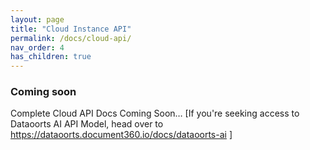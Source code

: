 ```yaml
---
layout: page
title: "Cloud Instance API" 
permalink: /docs/cloud-api/
nav_order: 4
has_children: true
---
```


### Coming soon
Complete Cloud API Docs Coming Soon… [If you're seeking access to Dataoorts AI API Model, head over to https://dataoorts.document360.io/docs/dataoorts-ai ]